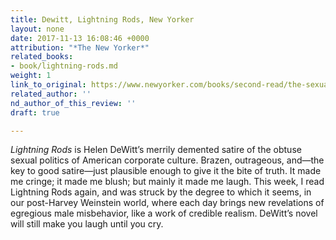 ```yaml
---
title: Dewitt, Lightning Rods, New Yorker
layout: none
date: 2017-11-13 16:08:46 +0000
attribution: "*The New Yorker*"
related_books:
- book/lightning-rods.md
weight: 1
link_to_original: https://www.newyorker.com/books/second-read/the-sexual-harassment-satire-to-read-in-a-post-harvey-weinstein-world
related_author: ''
nd_author_of_this_review: ''
draft: true

---
```

_Lightning Rods_ is Helen DeWitt’s merrily demented satire of the obtuse sexual politics of American corporate culture. Brazen, outrageous, and—the key to good satire—just plausible enough to give it the bite of truth. It made me cringe; it made me blush; but mainly it made me laugh. This week, I read Lightning Rods again, and was struck by the degree to which it seems, in our post-Harvey Weinstein world, where each day brings new revelations of egregious male misbehavior, like a work of credible realism. DeWitt’s novel will still make you laugh until you cry.